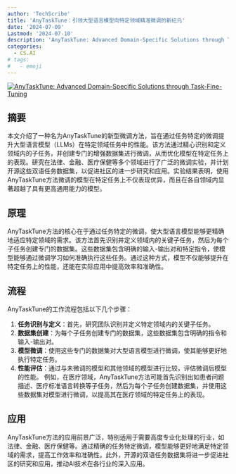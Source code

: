 ```yaml
---
author: 'TechScribe'
title: 'AnyTaskTune：引领大型语言模型向特定领域精准微调的新纪元'
date: '2024-07-09'
Lastmod: '2024-07-10'
description: 'AnyTaskTune: Advanced Domain-Specific Solutions through Task-Fine-Tuning'
categories:
  - CS.AI
# tags:
#   - emoji
---
```


[![AnyTaskTune: Advanced Domain-Specific Solutions through Task-Fine-Tuning](https://arxiv-research-1301205113.cos.ap-guangzhou.myqcloud.com/images/2407.07094v1.pdf_0.jpg)](https://arxiv.org/abs/2407.07094v1)

## 摘要

本文介绍了一种名为AnyTaskTune的新型微调方法，旨在通过任务特定的微调提升大型语言模型（LLMs）在特定领域任务中的性能。该方法通过精心识别和定义领域内的子任务，并创建专门的增强数据集进行微调，从而优化模型在特定任务上的表现。研究在法律、金融、医疗保健等多个领域进行了广泛的微调实验，并计划开源这些双语任务数据集，以促进社区的进一步研究和应用。实验结果表明，使用AnyTaskTune方法微调的模型在特定任务上不仅表现优异，而且在各自领域内显著超越了具有更高通用能力的模型。<!--more-->

## 原理

AnyTaskTune方法的核心在于通过任务特定的微调，使大型语言模型能够更精确地适应特定领域的需求。该方法首先识别并定义领域内的关键子任务，然后为每个子任务创建专门的数据集。这些数据集包含明确的输入-输出对和特定指令，使模型能够通过微调学习如何准确执行这些任务。通过这种方式，模型不仅能够提升在特定任务上的性能，还能在实际应用中提高效率和准确性。

## 流程

AnyTaskTune的工作流程包括以下几个步骤：
1. **任务识别与定义**：首先，研究团队识别并定义特定领域内的关键子任务。
2. **数据集创建**：为每个子任务创建专门的数据集，这些数据集包含明确的指令和输入-输出对。
3. **模型微调**：使用这些专门的数据集对大型语言模型进行微调，使其能够更好地执行特定任务。
4. **性能评估**：通过与未微调的模型和其他领域的模型进行比较，评估微调后模型的性能。
例如，在医疗领域，AnyTaskTune方法可能首先识别出如患者问题描述、医疗标准语言转换等子任务，然后为每个子任务创建数据集，并使用这些数据集对模型进行微调，以提高其在医疗领域的特定任务上的表现。

## 应用

AnyTaskTune方法的应用前景广泛，特别适用于需要高度专业化处理的行业，如法律、金融、医疗保健等。通过精确的任务特定微调，模型能够更好地满足特定领域的需求，提高工作效率和准确性。此外，开源的双语任务数据集将进一步促进社区的研究和应用，推动AI技术在各行业的深入应用。